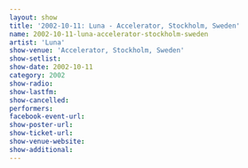```yaml
---
layout: show
title: '2002-10-11: Luna - Accelerator, Stockholm, Sweden'
name: 2002-10-11-luna-accelerator-stockholm-sweden
artist: 'Luna'
show-venue: 'Accelerator, Stockholm, Sweden'
show-setlist: 
show-date: 2002-10-11
category: 2002
show-radio: 
show-lastfm: 
show-cancelled: 
performers: 
facebook-event-url: 
show-poster-url: 
show-ticket-url: 
show-venue-website: 
show-additional: 
---
```


